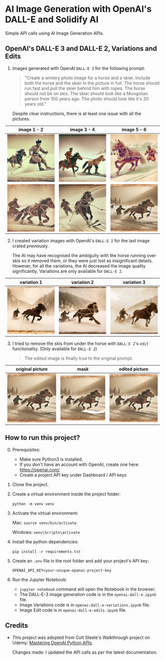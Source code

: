 # AI Image Generation with OpenAI's DALL-E and Solidify AI

Simple API calls using AI Image Generation APIs.

## OpenAI's DALL-E 3 and DALL-E 2, Variations and Edits

1. Images generated with OpenAI `DALL-E 3` for the following prompt:

    > "Create a wintery photo image for a horse and a skier. Include both the horse and the skier in the picture in full. The horse should run fast and pull the skier behind him with ropes. The horse should not be on skis. The skier should look like a Mongolian person from 100 years ago. The photo should look like it's 30 years old."



    Despite clear instructions, there is at least one issue with all the pictures. 

| image 1 - 2 | image 3 - 4 | image 5 - 6 |
| :--: | :--: | :--: |
|![skijoer1](./images/skijoer.png) | ![skijoer2](./images/skijoer2.png) | ![skijoer3](./images/skijoer3.png) |
|![skijoer4](./images/skijoer4.png) | ![skijoer5](./images/skijoer5.png) | ![skijoer6](./images/skijoer6.png) |


2. I created variation images with OpenAI's `DALL-E 2` for the last image crated previously. 

    The AI may have recognised the ambiguity with the horse running over skis so it removed them, or they were just lost as insignificant details. However, for all the variations, the AI decreased the image quality significantly. Variations are only available for `DALL-E 2`.


| variation 1  | variation 2 | variation 3 |
| :--: | :--: | :--: |
|![variation1](./image-variations/skijoer-variation-0.png) | ![variation2](./image-variations/skijoer-variation-1.png) | ![variation3](./image-variations/skijoer-variation-2.png) |


3. I tried to remove the skis from under the horse with `DALL-E 2`'s `edit` functionality. (Only available for `DALL-E 2`)

    > The edited image is finally true to the original prompt.


| original picture  | mask | edited picture |
| :--: | :--: | :--: |
|![original-picture](./images/skijoer6.png) | ![masked-picture](./images/skijoer6-mask.png) | ![edited-picture](./image-edits/skijoer-edit-1.png) |



## How to run this project?


0. Prerequisites: 

    - Make sure Python3 is installed.
    - If you don't have an account with OpenAI, create one here: https://openai.com/
    - Create a project API key under Dashboard / API keys

1. Clone the project.

2. Create a virtual environment inside the project folder:

    `python -m venv venv`

3. Activate the virtual environment:


    Mac: `source venv/bin/activate`


    Windows: `venv\Scripts\activate`


4. Install the python dependencies:

    `pip install -r requirements.txt`


6. Create an `.env` file in the root folder and add your project's API key:

    ```
    OPENAI_API_KEY=your-unique-opanai-project-key
   
    ```




7. Run the Jupyter Notebook:

    - `jupyter notebook` command will open the Notebook in the browser.
    - The DALL-E-3 image generation code is in the `openai-dall-e.ipynb` file.
    - Image Variations code is in `openai-dall-e-variations.ipynb` file.
    - Image Edit code is in `openai-dall-e-edits.ipynb` file.
    


## Credits

- This project was adopted from Colt Steele's Walkthrough project on Udemy: [Mastering OpenAI Python APIs](https://www.udemy.com/course/mastering-openai/?couponCode=24T3MT53024).

    Changes made: I updated the API calls as per the latest documentation.

